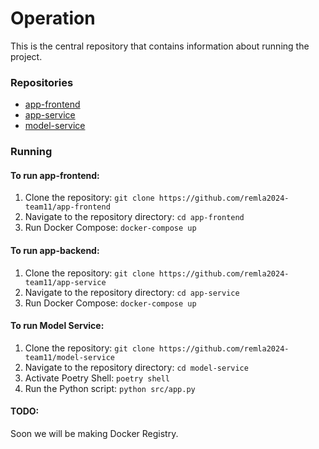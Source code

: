 # Operation

This is the central repository that contains information about running the project.

### Repositories

- [app-frontend](https://github.com/remla2024-team11/app-frontend)
- [app-service](https://github.com/remla2024-team11/app-service)
- [model-service](https://github.com/remla2024-team11/model-service)

### Running

#### To run app-frontend:
1. Clone the repository: `git clone https://github.com/remla2024-team11/app-frontend`
2. Navigate to the repository directory: `cd app-frontend`
3. Run Docker Compose: `docker-compose up`

#### To run app-backend:
1. Clone the repository: `git clone https://github.com/remla2024-team11/app-service`
2. Navigate to the repository directory: `cd app-service`
3. Run Docker Compose: `docker-compose up`

#### To run Model Service:
1. Clone the repository: `git clone https://github.com/remla2024-team11/model-service`
2. Navigate to the repository directory: `cd model-service`
3. Activate Poetry Shell: `poetry shell`
4. Run the Python script: `python src/app.py`


#### TODO:
Soon we will be making Docker Registry.